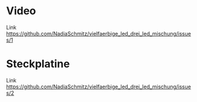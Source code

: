 # Video
Link https://github.com/NadiaSchmitz/vielfaerbige_led_drei_led_mischung/issues/1
# Steckplatine
Link https://github.com/NadiaSchmitz/vielfaerbige_led_drei_led_mischung/issues/2
